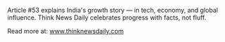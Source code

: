 Article #53 explains India's growth story — in tech, economy, and global influence. Think News Daily celebrates progress with facts, not fluff.

Read more at: www.thinknewsdaily.com
